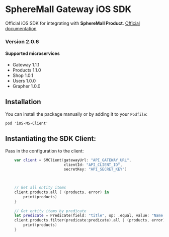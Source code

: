 # SphereMall Gateway iOS SDK
Official iOS SDK for integrating with **SphereMall Product**.
[Official documentation](https://spheremall.atlassian.net/wiki/spaces/MIC/pages)

### Version 2.0.6
#### Supported microservices
* Gateway 1.1.1
* Products 1.1.0
* Shop 1.0.1
* Users 1.0.0
* Grapher 1.0.0

## Installation
You can install the package manually or by adding it to your `Podfile`:
```
pod 'iOS-MS-Client'

```
## Instantiating the SDK Client:

Pass in the configuration to the client:

```swift
    var client = SMClient(gatewayUrl: "API_GATEWAY_URL",
                          clientId: "API_CLIENT_ID",
                          secretKey: "API_SECRET_KEY")
                          
```

```swift

    // Get all entity items
    client.products.all { (products, error) in
        print(products)
    }
    
    // Get entity items by predicate
    let predicate = Predicate(field: "title", op: .equal, value: "Name of product")
    client.products.filter(predicate:predicate).all { (products, error) in
        print(products)
    }

```

